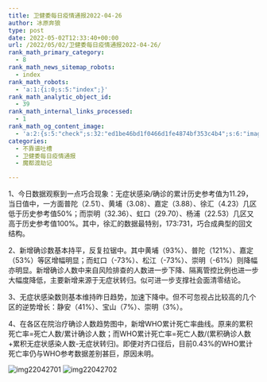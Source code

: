 ```yaml
---
title: 卫健委每日疫情通报2022-04-26
author: 冰原奔狼
type: post
date: 2022-05-02T12:33:40+00:00
url: /2022/05/02/卫健委每日疫情通报2022-04-26/
rank_math_primary_category:
  - 8
rank_math_news_sitemap_robots:
  - index
rank_math_robots:
  - 'a:1:{i:0;s:5:"index";}'
rank_math_analytic_object_id:
  - 39
rank_math_internal_links_processed:
  - 1
rank_math_og_content_image:
  - 'a:2:{s:5:"check";s:32:"ed1be46bd1f0466d1fe4874bf353c4b4";s:6:"images";a:0:{}}'
categories:
  - 不靠谱吐槽
  - 卫健委每日疫情通报
  - 魔都渡劫记

---
```

1、今日数据观察到一点巧合现象：无症状感染/确诊的累计历史参考值为11.29，当日值中，一方面普陀（2.51）、黄埔（3.08）、嘉定（3.88）、徐汇（4.23）几区低于历史参考值50%；而崇明（32.36）、虹口（29.70）、杨浦（22.53）几区又高于历史参考值100%。其中，徐汇的数据最特别，173:731，巧合成典型的回文结构。

2、新增确诊数基本持平，反复拉锯中。其中黄埔（93%）、普陀（121%）、嘉定（53%）等区增幅明显；而虹口（-73%）、松江（-73%）、崇明（-61%）则降幅亦明显。新增确诊人数中来自风险排查的人数进一步下降、隔离管控比例也进一步大幅度降低，主要新增来源于无症状转归。似可进一步支撑社会面清零结论。

3、无症状感染数则基本维持昨日趋势，加速下降中。但不可忽视占比较高的几个区的逆势增长：静安（41%）、宝山（7%）、崇明（3%）。

4、在各区在院治疗确诊人数趋势图中，新增WHO累计死亡率曲线。原来的累积死亡率=死亡人数/累计确诊人数；而WHO累计死亡率=死亡人数/(累积确诊人数+累积无症状感染人数-无症状转归)。即便对齐口径后，目前0.43%的WHO累计死亡率仍与WHO参考数据差别甚巨，原因未明。

<img decoding="async" src="https://i0.wp.com/s2.loli.net/2022/05/02/oIp7wnj5NuaT8Ot.jpg?w=640&#038;ssl=1" alt="img22042701" data-recalc-dims="1" />
<img decoding="async" src="https://i0.wp.com/s2.loli.net/2022/05/02/mWavYnRfxcpDy9C.jpg?w=640&#038;ssl=1" alt="img22042702" data-recalc-dims="1" />

